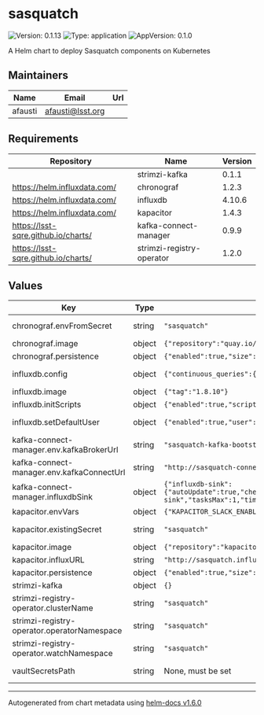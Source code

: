 # sasquatch

![Version: 0.1.13](https://img.shields.io/badge/Version-0.1.13-informational?style=flat-square) ![Type: application](https://img.shields.io/badge/Type-application-informational?style=flat-square) ![AppVersion: 0.1.0](https://img.shields.io/badge/AppVersion-0.1.0-informational?style=flat-square)

A Helm chart to deploy Sasquatch components on Kubernetes

## Maintainers

| Name | Email | Url |
| ---- | ------ | --- |
| afausti | afausti@lsst.org |  |

## Requirements

| Repository | Name | Version |
|------------|------|---------|
|  | strimzi-kafka | 0.1.1 |
| https://helm.influxdata.com/ | chronograf | 1.2.3 |
| https://helm.influxdata.com/ | influxdb | 4.10.6 |
| https://helm.influxdata.com/ | kapacitor | 1.4.3 |
| https://lsst-sqre.github.io/charts/ | kafka-connect-manager | 0.9.9 |
| https://lsst-sqre.github.io/charts/ | strimzi-registry-operator | 1.2.0 |

## Values

| Key | Type | Default | Description |
|-----|------|---------|-------------|
| chronograf.envFromSecret | string | `"sasquatch"` | Secrets for Chronograf: generic_client_id, generic_client_secret and token_secret |
| chronograf.image | object | `{"repository":"quay.io/influxdb/chronograf","tag":"1.9.3"}` | Chronograf image tag |
| chronograf.persistence | object | `{"enabled":true,"size":"16Gi"}` | Persist Chronograf data |
| influxdb.config | object | `{"continuous_queries":{"enabled":false},"coordinator":{"log_queries_after":"15s","max_concurrent_queries":10,"query_timeout":"900s","write_timeout":"60s"},"data":{"cache_max_memory_size":0,"trace_logging_enabled":true,"wal_fsync_delay":"100ms"},"http":{"auth_enabled":true,"enabled":true,"max_row_limit":0}}` | InfluxDB configuration parameters, see https://docs.influxdata.com/influxdb/v1.8/administration/config/ |
| influxdb.image | object | `{"tag":"1.8.10"}` | InfluxDB image tag |
| influxdb.initScripts | object | `{"enabled":true,"scripts":{"init.iql":"CREATE DATABASE \"telegraf\" WITH DURATION 30d REPLICATION 1 NAME \"rp_30d\"\n\n"}}` | Custom initialization scripts |
| influxdb.setDefaultUser | object | `{"enabled":true,"user":{"existingSecret":"sasquatch"}}` | Default InfluxDB user, use influxb-user and influxdb-password keys from secret |
| kafka-connect-manager.env.kafkaBrokerUrl | string | `"sasquatch-kafka-bootstrap.sasquatch:9092"` | Kafka broker URL. |
| kafka-connect-manager.env.kafkaConnectUrl | string | `"http://sasquatch-connect-api.sasquatch:8083"` | Kafka connnect URL. |
| kafka-connect-manager.influxdbSink | object | `{"influxdb-sink":{"autoUpdate":true,"checkInterval":"15000","connectInfluxDb":"efd","connectInfluxErrorPolicy":"NOOP","connectInfluxMaxRetries":"10","connectInfluxRetryInterval":"60000","connectInfluxUrl":"http://sasquatch.influxdb:8086","connectProgressEnabled":false,"enabled":true,"influxSecret":"sasquatch","name":"influxdb-sink","tasksMax":1,"timestamp":"private_efdStamp","topicRegex":"lsst.sal.*"}}` | InfluxDB Sink connector configuration |
| kapacitor.envVars | object | `{"KAPACITOR_SLACK_ENABLED":true}` | Kapacitor environment variables |
| kapacitor.existingSecret | string | `"sasquatch"` | InfluxDB credentials, use influxdb-user and influxdb-password keys from secret. |
| kapacitor.image | object | `{"repository":"kapacitor","tag":"1.6.3"}` | Kapacitor image tag |
| kapacitor.influxURL | string | `"http://sasquatch.influxdb:8086"` | InfluxDB connection URL |
| kapacitor.persistence | object | `{"enabled":true,"size":"16Gi"}` | Persist Kapacitor data |
| strimzi-kafka | object | `{}` |  |
| strimzi-registry-operator.clusterName | string | `"sasquatch"` |  |
| strimzi-registry-operator.operatorNamespace | string | `"sasquatch"` |  |
| strimzi-registry-operator.watchNamespace | string | `"sasquatch"` |  |
| vaultSecretsPath | string | None, must be set | Path to the Vault secret (`secret/k8s_operator/<host>/sasquatch`) |

----------------------------------------------
Autogenerated from chart metadata using [helm-docs v1.6.0](https://github.com/norwoodj/helm-docs/releases/v1.6.0)
